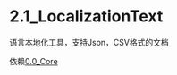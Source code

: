 # 2.1_LocalizationText
语言本地化工具，支持Json，CSV格式的文档

依赖[0.0_Core](https://github.com/HalfLobsterMan/0.0_Core.git)
